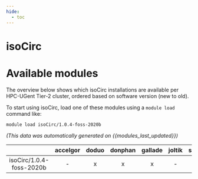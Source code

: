 ```yaml
---
hide:
  - toc
---
```


isoCirc
=======

# Available modules


The overview below shows which isoCirc installations are available per HPC-UGent Tier-2 cluster, ordered based on software version (new to old).

To start using isoCirc, load one of these modules using a `module load` command like:

```shell
module load isoCirc/1.0.4-foss-2020b
```

*(This data was automatically generated on {{modules_last_updated}})*  

| |accelgor|doduo|donphan|gallade|joltik|shinx|skitty|
| :---: | :---: | :---: | :---: | :---: | :---: | :---: | :---: |
|isoCirc/1.0.4-foss-2020b|-|x|x|x|-|-|-|
